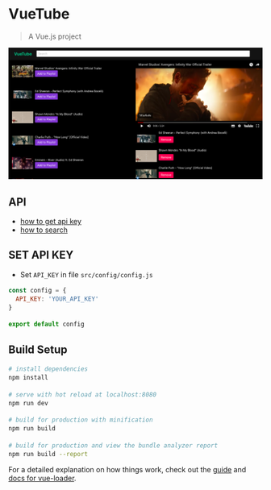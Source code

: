 # VueTube
> A Vue.js project

<img src="./static/example.png">

## API
* [how to get api key](https://developers.google.com/youtube/v3/getting-started)
* [how to search](https://developers.google.com/youtube/v3/docs/search/list)

## SET API KEY
* Set `API_KEY` in file `src/config/config.js`

```js
const config = {
  API_KEY: 'YOUR_API_KEY'
}

export default config
```
## Build Setup

``` bash
# install dependencies
npm install

# serve with hot reload at localhost:8080
npm run dev

# build for production with minification
npm run build

# build for production and view the bundle analyzer report
npm run build --report
```

For a detailed explanation on how things work, check out the [guide](http://vuejs-templates.github.io/webpack/) and [docs for vue-loader](http://vuejs.github.io/vue-loader).
